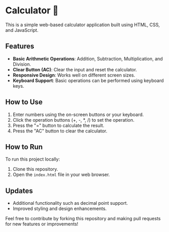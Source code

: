 # Calculator 🧮

This is a simple web-based calculator application built using HTML, CSS, and JavaScript.

## Features
- **Basic Arithmetic Operations**: Addition, Subtraction, Multiplication, and Division.
- **Clear Button (AC)**: Clear the input and reset the calculator.
- **Responsive Design**: Works well on different screen sizes.
- **Keyboard Support**: Basic operations can be performed using keyboard keys.

## How to Use
1. Enter numbers using the on-screen buttons or your keyboard.
2. Click the operation buttons (+, -, *, /) to set the operation.
3. Press the "=" button to calculate the result.
4. Press the "AC" button to clear the calculator.

## How to Run
To run this project locally:
1. Clone this repository.
2. Open the `index.html` file in your web browser.

## Updates
- Additional functionality such as decimal point support.
- Improved styling and design enhancements.

Feel free to contribute by forking this repository and making pull requests for new features or improvements!
